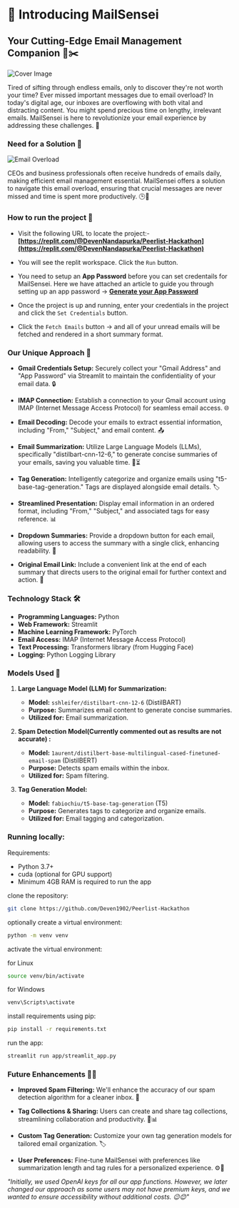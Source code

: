 # 🚀 Introducing MailSensei
## Your Cutting-Edge Email Management Companion 📧✂️

<!-- <img  src="https://i.ibb.co/Bg6h8qp/your-image.png"  alt="MailSensei Image"> -->
<!-- ![Image](./PeerlistHackathon_CoverImg.png) -->


![Cover Image](https://raw.githubusercontent.com/Deven1902/Peerlist-Hackathon/main/coverImg.png)

Tired of sifting through endless emails, only to discover they're not worth your time? Ever missed important messages due to email overload? In today's digital age, our inboxes are overflowing with both vital and distracting content. You might spend precious time on lengthy, irrelevant emails. MailSensei is here to revolutionize your email experience by addressing these challenges. 🚀

### Need for a Solution 🤔

![Email Overload](https://media.giphy.com/media/OothRHNJSCaTS/giphy.gif)

CEOs and business professionals often receive hundreds of emails daily, making efficient email management essential. MailSensei offers a solution to navigate this email overload, ensuring that crucial messages are never missed and time is spent more productively. 🕒💼

### How to run the project 🌟
- Visit the following URL to locate the project:- **[https://replit.com/@DevenNandapurka/Peerlist-Hackathon](https://replit.com/@DevenNandapurka/Peerlist-Hackathon)**

- You will see the replit workspace. Click the `Run` button. 

- You need to setup an **App Password** before you can set credentails for MailSensei. 
Here we have attached an article to guide you through setting up an app password -> **[Generate your App Password](https://support.google.com/mail/answer/185833?hl=en)**

- Once the project is up and running, enter your credentials in the project and click the `Set Credentials` button. 

- Click the `Fetch Emails` button -> and all of your unread emails will be fetched and rendered in a short summary format. 

### Our Unique Approach 🌟

- **Gmail Credentials Setup:** Securely collect your "Gmail Address" and "App Password" via Streamlit to maintain the confidentiality of your email data. 🔒

- **IMAP Connection:** Establish a connection to your Gmail account using IMAP (Internet Message Access Protocol) for seamless email access. 🌐

- **Email Decoding:** Decode your emails to extract essential information, including "From," "Subject," and email content. 📤

- **Email Summarization:** Utilize Large Language Models (LLMs), specifically "distilbart-cnn-12-6," to generate concise summaries of your emails, saving you valuable time. 📝⏳

- **Tag Generation:** Intelligently categorize and organize emails using "t5-base-tag-generation." Tags are displayed alongside email details. 🏷️

- **Streamlined Presentation:** Display email information in an ordered format, including "From," "Subject," and associated tags for easy reference. 📊

- **Dropdown Summaries:** Provide a dropdown button for each email, allowing users to access the summary with a single click, enhancing readability. 📑

- **Original Email Link:** Include a convenient link at the end of each summary that directs users to the original email for further context and action. 🔗

### Technology Stack 🛠️

- **Programming Languages:** Python
- **Web Framework:** Streamlit
- **Machine Learning Framework:** PyTorch
- **Email Access:** IMAP (Internet Message Access Protocol)
- **Text Processing:** Transformers library (from Hugging Face)
- **Logging:** Python Logging Library

### Models Used 🧠

1. **Large Language Model (LLM) for Summarization:**
   - **Model:** `sshleifer/distilbart-cnn-12-6` (DistilBART)
   - **Purpose:** Summarizes email content to generate concise summaries.
   - **Utilized for:** Email summarization.

2. **Spam Detection Model(Currently commented out as results are not accurate) :**
   - **Model:** `1aurent/distilbert-base-multilingual-cased-finetuned-email-spam` (DistilBERT)
   - **Purpose:** Detects spam emails within the inbox.
   - **Utilized for:** Spam filtering.

3. **Tag Generation Model:**
   - **Model:** `fabiochiu/t5-base-tag-generation` (T5)
   - **Purpose:** Generates tags to categorize and organize emails.
   - **Utilized for:** Email tagging and categorization.


### Running locally:
Requirements:
- Python 3.7+
- cuda (optional for GPU support)
- Minimum 4GB RAM is required to run the app

clone the repository:
```bash
git clone https://github.com/Deven1902/Peerlist-Hackathon
```
optionally create a virtual environment:
```bash
python -m venv venv
```
activate the virtual environment:

for Linux
```bash
source venv/bin/activate
```

for Windows
```bash
venv\Scripts\activate
```

install requirements using pip:
```bash
pip install -r requirements.txt
```

run the app:
```bash
streamlit run app/streamlit_app.py
```

### Future Enhancements 🚀🔮

- **Improved Spam Filtering:** We'll enhance the accuracy of our spam detection algorithm for a cleaner inbox. 🚮

- **Tag Collections & Sharing:** Users can create and share tag collections, streamlining collaboration and productivity. 🚀📊

- **Custom Tag Generation:** Customize your own tag generation models for tailored email organization. 🏷️

- **User Preferences:** Fine-tune MailSensei with preferences like summarization length and tag rules for a personalized experience. ⚙️👤


*"Initially, we used OpenAI keys for all our app functions. However, we later changed our approach as some users may not have premium keys, and we wanted to ensure accessibility without additional costs. 😉😊"*



